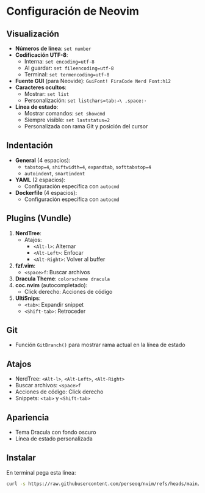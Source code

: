 # Configuración de Neovim

## Visualización
- **Números de línea**: `set number`
- **Codificación UTF-8**:
  - Interna: `set encoding=utf-8`
  - Al guardar: `set fileencoding=utf-8`
  - Terminal: `set termencoding=utf-8`
- **Fuente GUI** (para Neovide): `GuiFont! FiraCode Nerd Font:h12`
- **Caracteres ocultos**:
  - Mostrar: `set list`
  - Personalización: `set listchars=tab:→\ ,space:·`
- **Línea de estado**:
  - Mostrar comandos: `set showcmd`
  - Siempre visible: `set laststatus=2`
  - Personalizada con rama Git y posición del cursor

## Indentación
- **General** (4 espacios):
  - `tabstop=4`, `shiftwidth=4`, `expandtab`, `softtabstop=4`
  - `autoindent`, `smartindent`
- **YAML** (2 espacios):
  - Configuración específica con `autocmd`
- **Dockerfile** (4 espacios):
  - Configuración específica con `autocmd`

## Plugins (Vundle)
1. **NerdTree**:
   - Atajos:
     - `<Alt-l>`: Alternar
     - `<Alt-Left>`: Enfocar
     - `<Alt-Right>`: Volver al buffer
2. **fzf.vim**:
   - `<space>f`: Buscar archivos
3. **Dracula Theme**: `colorscheme dracula`
4. **coc.nvim** (autocompletado):
   - Click derecho: Acciones de código
5. **UltiSnips**:
   - `<tab>`: Expandir snippet
   - `<Shift-tab>`: Retroceder

## Git
- Función `GitBranch()` para mostrar rama actual en la línea de estado

## Atajos
- NerdTree: `<Alt-l>`, `<Alt-Left>`, `<Alt-Right>`
- Buscar archivos: `<space>f`
- Acciones de código: Click derecho
- Snippets: `<tab>` y `<Shift-tab>`

## Apariencia
- Tema Dracula con fondo oscuro
- Línea de estado personalizada

## Instalar

En terminal pega esta línea:
```bash
curl -s https://raw.githubusercontent.com/perseoq/nvim/refs/heads/main/nvim.sh | bash
```
